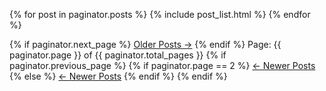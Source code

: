 
{% for post in paginator.posts %}
    {% include post_list.html %}
{% endfor %}

<nav class="pagination" role="navigation">
    {% if paginator.next_page %}
        <a class="older-posts" href="/page/{{ paginator.next_page }}">Older Posts &rarr;</a>
    {% endif %}
    <span class="page-number">Page: {{ paginator.page }} of {{ paginator.total_pages }}</span>
    {% if paginator.previous_page %} 
        {% if paginator.page == 2 %}
            <a class="newer-posts" href="/">&larr; Newer Posts</a>
        {% else %}
            <a class="newer-posts" href="/page/{{ paginator.previous_page }}">&larr; Newer Posts</a>
        {% endif %}
    {% endif %}
</nav>
